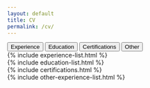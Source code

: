 ```yaml
---
layout: default
title: CV
permalink: /cv/
---
```


<div class="tabs">
  <button class="tab-button active" data-tab="experience">Experience</button>
  <button class="tab-button" data-tab="education">Education</button>
  <button class="tab-button" data-tab="certifications">Certifications</button>
  <button class="tab-button" data-tab="other">Other</button>
</div>

<div class="tab-content is-active" id="experience">
  {% include experience-list.html %}
</div>

<div class="tab-content" id="education">
  {% include education-list.html %}
</div>

<div class="tab-content" id="certifications">
  {% include certifications.html %}
</div>

<div class="tab-content" id="other">
  {% include other-experience-list.html %}
</div>